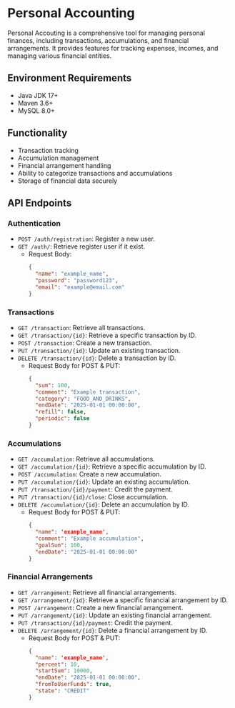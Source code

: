 # Personal Accounting

Personal Accouting is a comprehensive tool for managing personal finances, including transactions, accumulations,
and financial arrangements. It provides features for tracking expenses, incomes, and managing various financial entities.

## Environment Requirements
- Java JDK 17+
- Maven 3.6+
- MySQL 8.0+

## Functionality
- Transaction tracking
- Accumulation management
- Financial arrangement handling
- Ability to categorize transactions and accumulations
- Storage of financial data securely

## API Endpoints

### Authentication
- `POST /auth/registration`: Register a new user.
- `GET /auth/`: Retrieve register user if it exist.
  - Request Body:
    ```json
    {
      "name": "example_name",
      "password": "password123",
      "email": "example@email.com"
    }
    ```

### Transactions
- `GET /transaction`: Retrieve all transactions.
- `GET /transaction/{id}`: Retrieve a specific transaction by ID.
- `POST /transaction`: Create a new transaction.
- `PUT /transaction/{id}`: Update an existing transaction.
- `DELETE /transaction/{id}`: Delete a transaction by ID.
  - Request Body for POST & PUT:
    ```json
    {
      "sum": 100,
      "comment": "Example transaction",
      "category": "FOOD_AND_DRINKS",
      "endDate": "2025-01-01 00:00:00",
      "refill": false,
      "periodic": false
    }
    ```

### Accumulations
- `GET /accumulation`: Retrieve all accumulations.
- `GET /accumulation/{id}`: Retrieve a specific accumulation by ID.
- `POST /accumulation`: Create a new accumulation.
- `PUT /accumulation/{id}`: Update an existing accumulation.
- `PUT /transaction/{id}/payment`: Credit the payment.
- `PUT /transaction/{id}/close`: Close accumulation.
- `DELETE /accumulation/{id}`: Delete an accumulation by ID.
  - Request Body for POST & PUT:
    ```json
    {
      "name": 'example_name',
      "comment": "Example accumulation",
      "goalSum": 100,
      "endDate": "2025-01-01 00:00:00"
    }
    ```

### Financial Arrangements
- `GET /arrangement`: Retrieve all financial arrangements.
- `GET /arrangement/{id}`: Retrieve a specific financial arrangement by ID.
- `POST /arrangement`: Create a new financial arrangement.
- `PUT /arrangement/{id}`: Update an existing financial arrangement.
- `PUT /transaction/{id}/payment`: Credit the payment.
- `DELETE /arrangement/{id}`: Delete a financial arrangement by ID.
  - Request Body for POST & PUT:
    ```json
    {
      "name": 'example_name',
      "percent": 10,
      "startSum": 10000,
      "endDate": "2025-01-01 00:00:00",
      "fromToUserFunds": true,
      "state": "CREDIT"
    }
    ```
